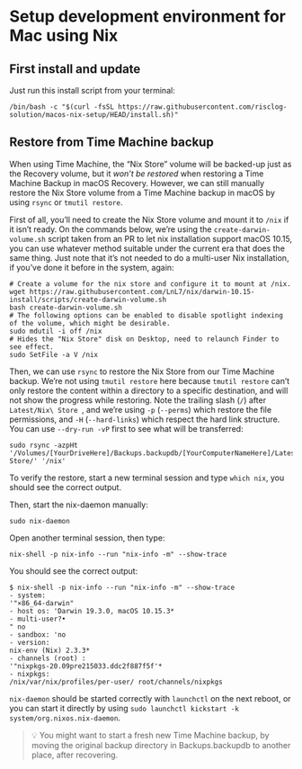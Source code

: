 Setup development environment for Mac using Nix
===============================================

First install and update
------------------------

Just run this install script from your terminal:

```
/bin/bash -c "$(curl -fsSL https://raw.githubusercontent.com/risclog-solution/macos-nix-setup/HEAD/install.sh)"
```

Restore from Time Machine backup
--------------------------------

When using Time Machine, the “Nix Store” volume will be backed-up just as the Recovery volume, but it *won’t be restored* when restoring a Time Machine Backup in macOS Recovery. However, we can still manually restore the Nix Store volume from a Time Machine backup in macOS by using `rsync` or `tmutil restore`.

First of all, you’ll need to create the Nix Store volume and mount it to `/nix` if it isn’t ready. On the commands below, we’re using the `create-darwin-volume.sh` script taken from an PR to let nix installation support macOS 10.15, you can use whatever method suitable under the current era that does the same thing. Just note that it’s not needed to do a multi-user Nix installation, if you’ve done it before in the system, again:

```
# Create a volume for the nix store and configure it to mount at /nix.
wget https://raw.githubusercontent.com/LnL7/nix/darwin-10.15-install/scripts/create-darwin-volume.sh
bash create-darwin-volume.sh
# The following options can be enabled to disable spotlight indexing of the volume, which might be desirable.
sudo mdutil -i off /nix
# Hides the "Nix Store" disk on Desktop, need to relaunch Finder to see effect.
sudo SetFile -a V /nix
```

Then, we can use `rsync` to restore the Nix Store from our Time Machine backup. We’re not using `tmutil restore` here because `tmutil restore` can’t only restore the content within a directory to a specific destination, and will not show the progress while restoring. Note the trailing slash (`/`) after `Latest/Nix\ Store `, and we’re using `-p` (`--perms`) which restore the file permissions, and `-H` (`--hard-links`) which respect the hard link structure. You can use `--dry-run -vP` first to see what will be transferred:

```
sudo rsync -azpHt '/Volumes/[YourDriveHere]/Backups.backupdb/[YourComputerNameHere]/Latest/Nix Store/' '/nix'
```

To verify the restore, start a new terminal session and type `which nix`, you should see the correct output.

Then, start the nix-daemon manually:

```
sudo nix-daemon
```

Open another terminal session, then type:

```
nix-shell -p nix-info --run "nix-info -m" --show-trace
```

You should see the correct output:

```
$ nix-shell -p nix-info --run "nix-info -m" --show-trace
- system:
'"×86_64-darwin"
- host os: 'Darwin 19.3.0, macOS 10.15.3*
- multi-user?•
" no
- sandbox: 'no
- version:
nix-env (Nix) 2.3.3*
- channels (root) :
'"nixpkgs-20.09pre215033.ddc2f887f5f'*
- nixpkgs:
/nix/var/nix/profiles/per-user/ root/channels/nixpkgs
```

`nix-daemon` should be started correctly with `launchctl` on the next reboot, or you can start it directly by using `sudo launchctl kickstart -k system/org.nixos.nix-daemon`.

> 💡 You might want to start a fresh new Time Machine backup, by moving the original backup directory in Backups.backupdb to another place, after recovering.
